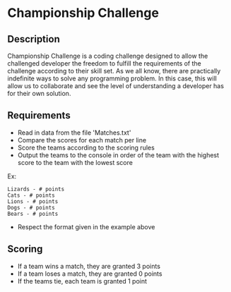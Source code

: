 # Championship Challenge

## Description
Championship Challenge is a coding challenge designed to allow the challenged developer the freedom to fulfill the requirements of the challenge according to their skill set. As we all know, there are practically indefinite ways to solve any programming problem. In this case, this will allow us to collaborate and see the level of understanding a developer has for their own solution.

## Requirements
- Read in data from the file 'Matches.txt'
- Compare the scores for each match per line
- Score the teams according to the scoring rules
- Output the teams to the console in order of the team with the highest score to the team with the lowest score

Ex:
````
Lizards - # points
Cats - # points
Lions - # points
Dogs - # points
Bears - # points
````
- Respect the format given in the example above

## Scoring
- If a team wins a match, they are granted 3 points
- If a team loses a match, they are granted 0 points
- If the teams tie, each team is granted 1 point
